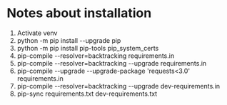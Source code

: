 # Notes about installation

1. Activate venv
2. python -m pip install --upgrade pip
3. python -m pip install pip-tools pip_system_certs
4. pip-compile --resolver=backtracking requirements.in
5. pip-compile --resolver=backtracking --upgrade requirements.in
6. pip-compile --upgrade --upgrade-package 'requests<3.0' requirements.in
7. pip-compile --resolver=backtracking --upgrade dev-requirements.in
8. pip-sync requirements.txt dev-requirements.txt
